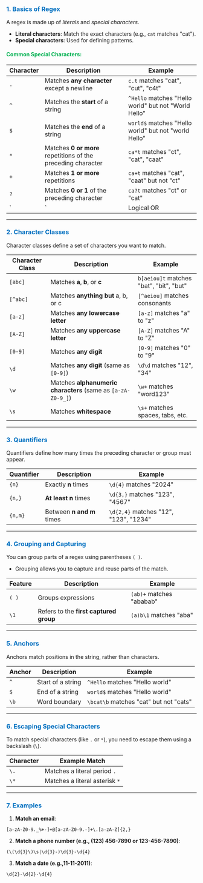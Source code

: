 ### <span style="color:rgb(0, 112, 192)">1. Basics of Regex</span>

A regex is made up of _literals_ and _special characters_.

- **Literal characters**: Match the exact characters (e.g., `cat` matches "cat").
- **Special characters**: Used for defining patterns.

#### <span style="color:rgb(0, 176, 80)">Common Special Characters:</span>

| Character | Description                                                  | Example                                              |
| --------- | ------------------------------------------------------------ | ---------------------------------------------------- |
| `.`       | Matches **any character** except a newline                   | `c.t` matches "cat", "cut", "c4t"                    |
| `^`       | Matches the **start** of a string                            | `^Hello` matches "Hello world" but not "World Hello" |
| `$`       | Matches the **end** of a string                              | `world$` matches "Hello world" but not "world Hello" |
| `*`       | Matches **0 or more** repetitions of the preceding character | `ca*t` matches "ct", "cat", "caat"                   |
| `+`       | Matches **1 or more** repetitions                            | `ca+t` matches "cat", "caat" but not "ct"            |
| `?`       | Matches **0 or 1** of the preceding character                | `ca?t` matches "ct" or "cat"                         |
| `         | `                                                            | Logical OR                                           |

---

### <span style="color:rgb(0, 112, 192)"> 2. Character Classes</span>

Character classes define a set of characters you want to match.

|Character Class|Description|Example|
|---|---|---|
|`[abc]`|Matches **a**, **b**, or **c**|`b[aeiou]t` matches "bat", "bit", "but"|
|`[^abc]`|Matches **anything but** a, b, or c|`[^aeiou]` matches consonants|
|`[a-z]`|Matches **any lowercase letter**|`[a-z]` matches "a" to "z"|
|`[A-Z]`|Matches **any uppercase letter**|`[A-Z]` matches "A" to "Z"|
|`[0-9]`|Matches **any digit**|`[0-9]` matches "0" to "9"|
|`\d`|Matches **any digit** (same as `[0-9]`)|`\d\d` matches "12", "34"|
|`\w`|Matches **alphanumeric characters** (same as `[a-zA-Z0-9_]`)|`\w+` matches "word123"|
|`\s`|Matches **whitespace**|`\s+` matches spaces, tabs, etc.|

---

### <span style="color:rgb(0, 112, 192)">3. Quantifiers</span>

Quantifiers define how many times the preceding character or group must appear.

|Quantifier|Description|Example|
|---|---|---|
|`{n}`|Exactly **n** times|`\d{4}` matches "2024"|
|`{n,}`|**At least n** times|`\d{3,}` matches "123", "4567"|
|`{n,m}`|Between **n and m** times|`\d{2,4}` matches "12", "123", "1234"|

---

### <span style="color:rgb(0, 112, 192)">4. Grouping and Capturing</span>

You can group parts of a regex using parentheses `( )`.

- Grouping allows you to capture and reuse parts of the match.

|Feature|Description|Example|
|---|---|---|
|`( )`|Groups expressions|`(ab)+` matches "ababab"|
|`\1`|Refers to the **first captured group**|`(a)b\1` matches "aba"|

---

### <span style="color:rgb(0, 112, 192)">5. Anchors</span>

Anchors match positions in the string, rather than characters.

|Anchor|Description|Example|
|---|---|---|
|`^`|Start of a string|`^Hello` matches "Hello world"|
|`$`|End of a string|`world$` matches "Hello world"|
|`\b`|Word boundary|`\bcat\b` matches "cat" but not "cats"|

---

### <span style="color:rgb(0, 112, 192)">6. Escaping Special Characters</span>

To match special characters (like `.` or `*`), you need to escape them using a backslash (`\`).

|Character|Example Match|
|---|---|
|`\.`|Matches a literal period `.`|
|`\*`|Matches a literal asterisk `*`|

-----

### <span style="color:rgb(0, 112, 192)">7. Examples</span>

1. **Match an email**:
```less
[a-zA-Z0-9._%+-]+@[a-zA-Z0-9.-]+\.[a-zA-Z]{2,}
```

2. **Match a phone number (e.g., (123) 456-7890 or 123-456-7890)**:
```less
(\(\d{3}\)\s|\d{3}-)\d{3}-\d{4}
```

3. **Match a date (e.g.,11-11-2011)**:
```less
\d{2}-\d{2}-\d{4}
```
